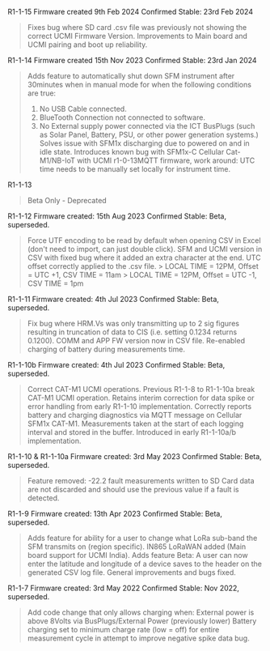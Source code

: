 R1-1-15
Firmware created 9th Feb 2024
Confirmed Stable: 23rd Feb 2024
> Fixes bug where SD card .csv file was previously not showing the correct UCMI Firmware Version.
> Improvements to Main board and UCMI pairing and boot up reliability. 

R1-1-14
Firmware created 15th Nov 2023
Confirmed Stable: 23rd Jan 2024
> Adds feature to automatically shut down SFM instrument after 30minutes when in manual mode for when the following conditions are true:
> 1) No USB Cable connected.
> 2) BlueTooth Connection not connected to software.
> 3) No External supply power connected via the ICT BusPlugs (such as Solar Panel, Battery, PSU, or other power generation systems.)
> Solves issue with SFM1x discharging due to powered on and in idle state.
> Introduces known bug with SFM1x-C Cellular Cat-M1/NB-IoT with UCMI r1-0-13MQTT firmware, work around: UTC time needs to be manually set locally for instrument time.
	
	
R1-1-13
> Beta Only - Deprecated


R1-1-12
Firmware created: 15th Aug 2023
Confirmed Stable: Beta, superseded.
> Force UTF encoding to be read by default when opening CSV in Excel (don't need to import, can just double click).
> SFM and UCMI version in CSV with fixed bug where it added an extra character at the end.
> UTC offset correctly applied to the .csv file.
	> LOCAL TIME = 12PM, Offset = UTC +1, CSV TIME = 11am
	> LOCAL TIME = 12PM, Offset = UTC -1, CSV TIME = 1pm

	
R1-1-11
Firmware created: 4th Jul 2023
Confirmed Stable: Beta, superseded.
> Fix bug where HRM.Vs was only transmitting up to 2 sig figures resulting in truncation of data to CIS (i.e. setting 0.1234 returns 0.1200).
> COMM and APP FW version now in CSV file.
> Re-enabled charging of battery during measurements time.

	
R1-1-10b
Firmware created: 4th Jul 2023
Confirmed Stable: Beta, superseded.
> Correct CAT-M1 UCMI operations. Previous R1-1-8 to R1-1-10a break CAT-M1 UCMI operation.
> Retains interim correction for data spike or error handling from early R1-1-10 implementation.
> Correctly reports battery and charging diagnostics via MQTT message on Cellular SFM1x CAT-M1.
> Measurements taken at the start of each logging interval and stored in the buffer. Introduced in early R1-1-10a/b implementation.


R1-1-10 & R1-1-10a
Firmware created: 3rd May 2023
Confirmed Stable: Beta, superseded.
> Feature removed: -22.2 fault measurements written to SD Card data are not discarded and should use the previous value if a fault is detected.


R1-1-9
Firmware created: 13th Apr 2023
Confirmed Stable: Beta, superseded.
> Adds feature for ability for a user to change what LoRa sub-band the SFM transmits on (region specific).
> IN865 LoRaWAN added (Main board support for UCMI India).
> Adds feature Beta: A user can now enter the latitude and longitude of a device saves to the header on the generated CSV log file.
> General improvements and bugs fixed.


R1-1-7
Firmware created: 3rd May 2022
Confirmed Stable: Nov 2022, superseded.
> Add code change that only allows charging when:
> External power is above 8Volts via BusPlugs/External Power (previously lower)
> Battery charging set to minimum charge rate (low = off) for entire measurement cycle in attempt to improve negative spike data bug.
